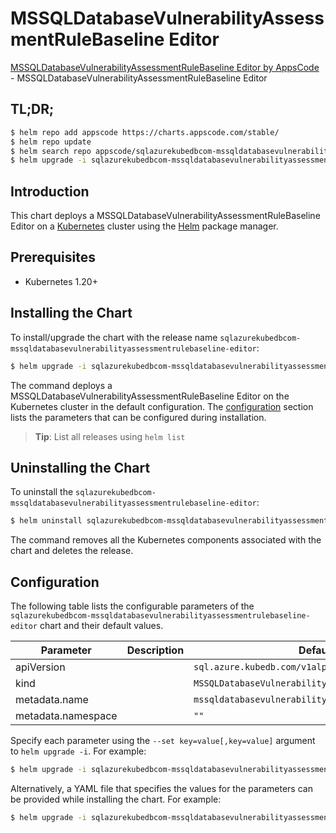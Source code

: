 # MSSQLDatabaseVulnerabilityAssessmentRuleBaseline Editor

[MSSQLDatabaseVulnerabilityAssessmentRuleBaseline Editor by AppsCode](https://appscode.com) - MSSQLDatabaseVulnerabilityAssessmentRuleBaseline Editor

## TL;DR;

```bash
$ helm repo add appscode https://charts.appscode.com/stable/
$ helm repo update
$ helm search repo appscode/sqlazurekubedbcom-mssqldatabasevulnerabilityassessmentrulebaseline-editor --version=v0.24.0
$ helm upgrade -i sqlazurekubedbcom-mssqldatabasevulnerabilityassessmentrulebaseline-editor appscode/sqlazurekubedbcom-mssqldatabasevulnerabilityassessmentrulebaseline-editor -n default --create-namespace --version=v0.24.0
```

## Introduction

This chart deploys a MSSQLDatabaseVulnerabilityAssessmentRuleBaseline Editor on a [Kubernetes](http://kubernetes.io) cluster using the [Helm](https://helm.sh) package manager.

## Prerequisites

- Kubernetes 1.20+

## Installing the Chart

To install/upgrade the chart with the release name `sqlazurekubedbcom-mssqldatabasevulnerabilityassessmentrulebaseline-editor`:

```bash
$ helm upgrade -i sqlazurekubedbcom-mssqldatabasevulnerabilityassessmentrulebaseline-editor appscode/sqlazurekubedbcom-mssqldatabasevulnerabilityassessmentrulebaseline-editor -n default --create-namespace --version=v0.24.0
```

The command deploys a MSSQLDatabaseVulnerabilityAssessmentRuleBaseline Editor on the Kubernetes cluster in the default configuration. The [configuration](#configuration) section lists the parameters that can be configured during installation.

> **Tip**: List all releases using `helm list`

## Uninstalling the Chart

To uninstall the `sqlazurekubedbcom-mssqldatabasevulnerabilityassessmentrulebaseline-editor`:

```bash
$ helm uninstall sqlazurekubedbcom-mssqldatabasevulnerabilityassessmentrulebaseline-editor -n default
```

The command removes all the Kubernetes components associated with the chart and deletes the release.

## Configuration

The following table lists the configurable parameters of the `sqlazurekubedbcom-mssqldatabasevulnerabilityassessmentrulebaseline-editor` chart and their default values.

|     Parameter      | Description |                            Default                            |
|--------------------|-------------|---------------------------------------------------------------|
| apiVersion         |             | <code>sql.azure.kubedb.com/v1alpha1</code>                    |
| kind               |             | <code>MSSQLDatabaseVulnerabilityAssessmentRuleBaseline</code> |
| metadata.name      |             | <code>mssqldatabasevulnerabilityassessmentrulebaseline</code> |
| metadata.namespace |             | <code>""</code>                                               |


Specify each parameter using the `--set key=value[,key=value]` argument to `helm upgrade -i`. For example:

```bash
$ helm upgrade -i sqlazurekubedbcom-mssqldatabasevulnerabilityassessmentrulebaseline-editor appscode/sqlazurekubedbcom-mssqldatabasevulnerabilityassessmentrulebaseline-editor -n default --create-namespace --version=v0.24.0 --set apiVersion=sql.azure.kubedb.com/v1alpha1
```

Alternatively, a YAML file that specifies the values for the parameters can be provided while
installing the chart. For example:

```bash
$ helm upgrade -i sqlazurekubedbcom-mssqldatabasevulnerabilityassessmentrulebaseline-editor appscode/sqlazurekubedbcom-mssqldatabasevulnerabilityassessmentrulebaseline-editor -n default --create-namespace --version=v0.24.0 --values values.yaml
```
